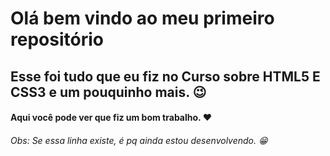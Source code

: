 # Olá bem vindo ao meu primeiro repositório

## Esse foi tudo que eu fiz no Curso sobre HTML5 E CSS3 e um pouquinho mais. :wink:

#### Aqui você pode ver que fiz um bom trabalho. :heart:

###### Obs: Se essa linha existe, é pq ainda estou desenvolvendo. :grin: